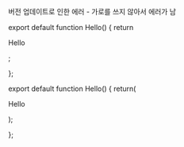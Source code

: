 버전 업데이트로 인한 에러 - 가로를 쓰지 않아서 에러가 남

export default function Hello() {
	return
		<p>Hello</p>;
	
};



export default function Hello() {
	return(
		<p>Hello</p>);
	
};
